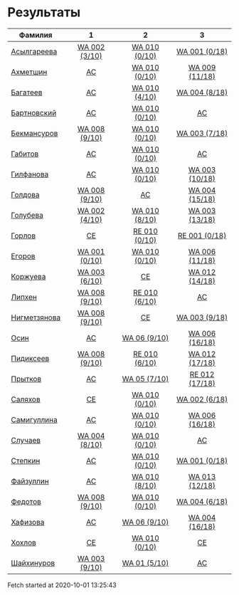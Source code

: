 # Результаты
Фамилия | 1| 2| 3
---|:---:|:---:|:---:
[Асылгареева](Асылгареева/README.md)  | [WA 002 (3/10)](Асылгареева/1.md) | [WA 010 (0/10)](Асылгареева/2.md) | [WA 001 (0/18)](Асылгареева/3.md)
[Ахметшин](Ахметшин/README.md)  | [AC](Ахметшин/1.md) | [WA 010 (0/10)](Ахметшин/2.md) | [WA 009 (11/18)](Ахметшин/3.md)
[Багатеев](Багатеев/README.md)  | [AC](Багатеев/1.md) | [WA 010 (4/10)](Багатеев/2.md) | [WA 004 (8/18)](Багатеев/3.md)
[Бартновский](Бартновский/README.md)  | [AC](Бартновский/1.md) | [WA 010 (0/10)](Бартновский/2.md) | [AC](Бартновский/3.md)
[Бекмансуров](Бекмансуров/README.md)  | [WA 008 (9/10)](Бекмансуров/1.md) | [WA 010 (0/10)](Бекмансуров/2.md) | [WA 003 (7/18)](Бекмансуров/3.md)
[Габитов](Габитов/README.md)  | [AC](Габитов/1.md) | [WA 010 (0/10)](Габитов/2.md) | [AC](Габитов/3.md)
[Гилфанова](Гилфанова/README.md)  | [AC](Гилфанова/1.md) | [WA 010 (0/10)](Гилфанова/2.md) | [WA 003 (10/18)](Гилфанова/3.md)
[Голдова](Голдова/README.md)  | [WA 008 (9/10)](Голдова/1.md) | [AC](Голдова/2.md) | [WA 004 (15/18)](Голдова/3.md)
[Голубева](Голубева/README.md)  | [WA 002 (4/10)](Голубева/1.md) | [WA 010 (8/10)](Голубева/2.md) | [WA 003 (13/18)](Голубева/3.md)
[Горлов](Горлов/README.md)  | [CE](Горлов/1.md) | [RE 010 (0/10)](Горлов/2.md) | [RE 001 (0/18)](Горлов/3.md)
[Егоров](Егоров/README.md)  | [WA 001 (0/10)](Егоров/1.md) | [WA 010 (0/10)](Егоров/2.md) | [WA 006 (11/18)](Егоров/3.md)
[Коржуева](Коржуева/README.md)  | [WA 003 (6/10)](Коржуева/1.md) | [CE](Коржуева/2.md) | [WA 012 (14/18)](Коржуева/3.md)
[Липхен](Липхен/README.md)  | [WA 008 (9/10)](Липхен/1.md) | [RE 010 (6/10)](Липхен/2.md) | [AC](Липхен/3.md)
[Нигметзянова](Нигметзянова/README.md)  | [WA 008 (9/10)](Нигметзянова/1.md) | [CE](Нигметзянова/2.md) | [WA 003 (9/18)](Нигметзянова/3.md)
[Осин](Осин/README.md)  | [AC](Осин/1.md) | [WA 06 (9/10)](Осин/2.md) | [WA 006 (16/18)](Осин/3.md)
[Пидиксеев](Пидиксеев/README.md)  | [WA 008 (9/10)](Пидиксеев/1.md) | [RE 010 (6/10)](Пидиксеев/2.md) | [WA 012 (17/18)](Пидиксеев/3.md)
[Прытков](Прытков/README.md)  | [AC](Прытков/1.md) | [WA 05 (7/10)](Прытков/2.md) | [RE 012 (17/18)](Прытков/3.md)
[Саляхов](Саляхов/README.md)  | [CE](Саляхов/1.md) | [WA 010 (0/10)](Саляхов/2.md) | [WA 002 (6/18)](Саляхов/3.md)
[Самигуллина](Самигуллина/README.md)  | [AC](Самигуллина/1.md) | [WA 010 (0/10)](Самигуллина/2.md) | [WA 006 (16/18)](Самигуллина/3.md)
[Случаев](Случаев/README.md)  | [WA 004 (8/10)](Случаев/1.md) | [WA 010 (0/10)](Случаев/2.md) | [AC](Случаев/3.md)
[Степкин](Степкин/README.md)  | [AC](Степкин/1.md) | [WA 010 (0/10)](Степкин/2.md) | [WA 001 (0/18)](Степкин/3.md)
[Файзуллин](Файзуллин/README.md)  | [AC](Файзуллин/1.md) | [WA 010 (8/10)](Файзуллин/2.md) | [WA 013 (12/18)](Файзуллин/3.md)
[Федотов](Федотов/README.md)  | [WA 008 (9/10)](Федотов/1.md) | [WA 010 (0/10)](Федотов/2.md) | [WA 004 (6/18)](Федотов/3.md)
[Хафизова](Хафизова/README.md)  | [AC](Хафизова/1.md) | [WA 06 (9/10)](Хафизова/2.md) | [WA 004 (16/18)](Хафизова/3.md)
[Хохлов](Хохлов/README.md)  | [CE](Хохлов/1.md) | [WA 010 (0/10)](Хохлов/2.md) | [CE](Хохлов/3.md)
[Шайхинуров](Шайхинуров/README.md)  | [WA 003 (9/10)](Шайхинуров/1.md) | [WA 01 (5/10)](Шайхинуров/2.md) | [AC](Шайхинуров/3.md)

Fetch started at 2020-10-01 13:25:43
